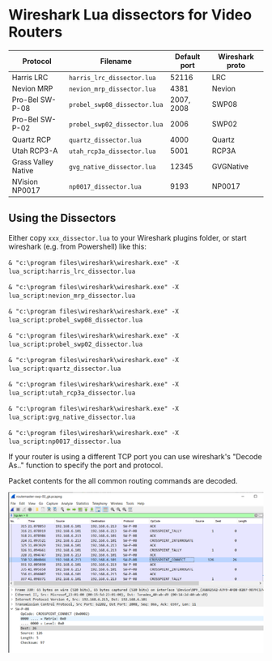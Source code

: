 # Wireshark Lua dissectors for Video Routers

| Protocol            | Filename                     | Default port | Wireshark proto |
| ------------------- | ---------------------------- | ------------ | --------------- |
| Harris LRC          | `harris_lrc_dissector.lua`   | 52116        | LRC             |
| Nevion MRP          | `nevion_mrp_dissector.lua`   | 4381         | Nevion          |
| Pro-Bel SW-P-08     | `probel_swp08_dissector.lua` | 2007, 2008   | SWP08           |
| Pro-Bel SW-P-02     | `probel_swp02_dissector.lua` | 2006         | SWP02           |
| Quartz RCP          | `quartz_dissector.lua`       | 4000         | Quartz          |
| Utah RCP3-A         | `utah_rcp3a_dissector.lua`   | 5001         | RCP3A           |
| Grass Valley Native | `gvg_native_dissector.lua`   | 12345        | GVGNative       |
| NVision NP0017      | `np0017_dissector.lua`       | 9193         | NP0017          |

## Using the Dissectors

Either copy `xxx_dissector.lua` to your Wireshark plugins folder, or start wireshark (e.g. from Powershell) like this:

`& "c:\program files\wireshark\wireshark.exe" -X lua_script:harris_lrc_dissector.lua`

`& "c:\program files\wireshark\wireshark.exe" -X lua_script:nevion_mrp_dissector.lua`

`& "c:\program files\wireshark\wireshark.exe" -X lua_script:probel_swp08_dissector.lua`

`& "c:\program files\wireshark\wireshark.exe" -X lua_script:probel_swp02_dissector.lua`

`& "c:\program files\wireshark\wireshark.exe" -X lua_script:quartz_dissector.lua`

`& "c:\program files\wireshark\wireshark.exe" -X lua_script:utah_rcp3a_dissector.lua`

`& "c:\program files\wireshark\wireshark.exe" -X lua_script:gvg_native_dissector.lua`

`& "c:\program files\wireshark\wireshark.exe" -X lua_script:np0017_dissector.lua`

If your router is using a different TCP port you can use wireshark's "Decode As.." function to specify the port and protocol.

Packet contents for the all common routing commands are decoded.

![Wireshark Screenshot](screenshot.png)
